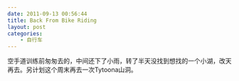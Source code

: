```yaml
---
date: 2011-09-13 00:56:44
title: Back From Bike Riding
layout: post
categories:
    - 自行车
---
```

空手道训练前匆匆去的，中间还下了小雨，转了半天没找到想找的一个小湖，改天再去。另计划这个周末再去一次Tytoona山洞。